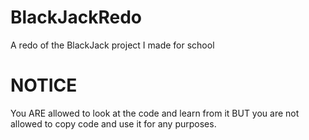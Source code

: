# BlackJackRedo

A redo of the BlackJack project I made for school

# NOTICE

You ARE allowed to look at the code and learn from it BUT you are not allowed to copy code and use it for any purposes.
